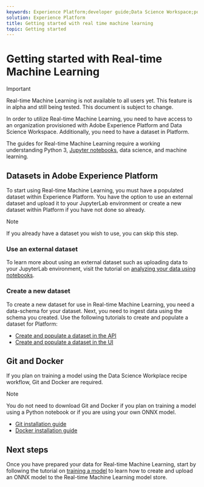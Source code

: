```yaml
---
keywords: Experience Platform;developer guide;Data Science Workspace;popular topics;Real time machine learning;
solution: Experience Platform
title: Getting started with real time machine learning
topic: Getting started
---
```


# Getting started with Real-time Machine Learning

>[!IMPORTANT]
>Real-time Machine Learning is not available to all users yet. This feature is in alpha and still being tested. This document is subject to change.

In order to utilize Real-time Machine Learning, you need to have access to an organization provisioned with Adobe Experience Platform and Data Science Workspace. Additionally, you need to have a dataset in Platform. 

The guides for Real-time Machine Learning require a working understanding Python 3, [Jupyter notebooks](../jupyterlab/overview.md), data science, and machine learning.

## Datasets in Adobe Experience Platform

To start using Real-time Machine Learning, you must have a populated dataset within Experience Platform. You have the option to use an external dataset and upload it to your JupyterLab environment or create a new dataset within Platform if you have not done so already.

>[!NOTE]
>If you already have a dataset you wish to use, you can skip this step.

### Use an external dataset

To learn more about using an external dataset such as uploading data to your JupyterLab environment, visit the tutorial on [analyzing your data using notebooks](../jupyterlab/analyze-your-data.md#external-data).

### Create a new dataset

To create a new dataset for use in Real-time Machine Learning, you need a data-schema for your dataset. Next, you need to ingest data using the schema you created. Use the following tutorials to create and populate a dataset for Platform:

- [Create and populate a dataset in the API](../../catalog/datasets/create.md)
- [Create and populate a dataset in the UI](../../ingestion/tutorials/ingest-batch-data.md)

## Git and Docker

If you plan on training a model using the Data Science Workplace recipe workflow, Git and Docker are required. 

>[!NOTE]
>You do not need to download Git and Docker if you plan on training a model using a Python notebook or if you are using your own ONNX model.

- [Git installation guide](https://git-scm.com/book/en/v2/Getting-Started-Installing-Git)
- [Docker installation guide](https://docs.docker.com/get-docker/)

## Next steps

Once you have prepared your data for Real-time Machine Learning, start by following the tutorial on [training a model](./training-ml-model.md) to learn how to create and upload an ONNX model to the Real-time Machine Learning model store.

